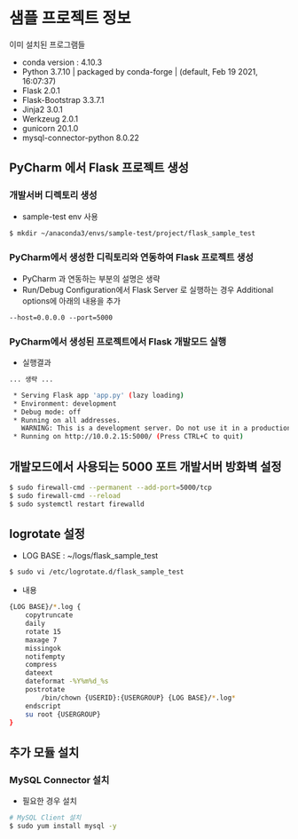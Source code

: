# 샘플 프로젝트 정보
이미 설치된 프로그램들
* conda version : 4.10.3
* Python 3.7.10 | packaged by conda-forge | (default, Feb 19 2021, 16:07:37)
* Flask 2.0.1
* Flask-Bootstrap 3.3.7.1
* Jinja2 3.0.1
* Werkzeug 2.0.1
* gunicorn 20.1.0
* mysql-connector-python 8.0.22

## PyCharm 에서 Flask 프로젝트 생성
### 개발서버 디렉토리 생성
* sample-test env 사용
```bash
$ mkdir ~/anaconda3/envs/sample-test/project/flask_sample_test
```

### PyCharm에서 생성한 디릭토리와 연동하여 Flask 프로젝트 생성
* PyCharm 과 연동하는 부분의 설명은 생략
* Run/Debug Configuration에서 Flask Server 로 실행하는 경우 Additional options에 아래의 내용을 추가
```text
--host=0.0.0.0 --port=5000
```

### PyCharm에서 생성된 프로젝트에서 Flask 개발모드 실행
* 실행결과
```bash
... 생략 ...

 * Serving Flask app 'app.py' (lazy loading)
 * Environment: development
 * Debug mode: off
 * Running on all addresses.
   WARNING: This is a development server. Do not use it in a production deployment.
 * Running on http://10.0.2.15:5000/ (Press CTRL+C to quit)
```

## 개발모드에서 사용되는 5000 포트 개발서버 방화벽 설정
```bash
$ sudo firewall-cmd --permanent --add-port=5000/tcp
$ sudo firewall-cmd --reload
$ sudo systemctl restart firewalld
```

## logrotate 설정
* LOG BASE : ~/logs/flask_sample_test
```bash
$ sudo vi /etc/logrotate.d/flask_sample_test
```

* 내용
```bash
{LOG BASE}/*.log {
    copytruncate
    daily
    rotate 15
    maxage 7
    missingok
    notifempty
    compress
    dateext
    dateformat -%Y%m%d_%s
    postrotate
        /bin/chown {USERID}:{USERGROUP} {LOG BASE}/*.log*
    endscript
    su root {USERGROUP}
}
```

## 추가 모듈 설치
### MySQL Connector 설치
* 필요한 경우 설치
```bash
# MySQL Client 설치
$ sudo yum install mysql -y
```
